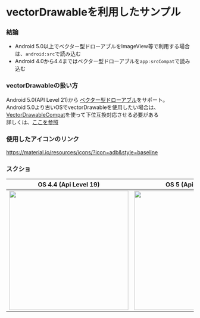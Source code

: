 # vectorDrawableを利用したサンプル

### 結論
- Android 5.0以上でベクター型ドローアブルをImageView等で利用する場合は、`android:src`で読み込む
- Android 4.0から4.4まではベクター型ドローアブルを`app:srcCompat`で読み込む

### vectorDrawableの扱い方
Android 5.0(API Level 21)から
[ベクター型ドローアブル](https://developer.android.com/guide/topics/graphics/vector-drawable-resources?hl=ja)をサポート。<br>
Android 5.0より古いOSでvectorDrawableを使用したい場合は、[VectorDrawableCompat](https://developer.android.com/reference/androidx/vectordrawable/graphics/drawable/VectorDrawableCompat?hl=ja)を使って下位互換対応させる必要がある<br>
詳しくは、[ここを参照](https://developer.android.com/guide/topics/graphics/vector-drawable-resources?hl=ja#vector-drawables-backward-solution)

### 使用したアイコンのリンク
https://material.io/resources/icons/?icon=adb&style=baseline

### スクショ
| OS 4.4 (Api Level 19) | OS 5 (Api Level 21)
| --- | --- |
| <img src="https://user-images.githubusercontent.com/16476224/105197392-ebcd3300-5b7f-11eb-8a69-83a6d17c7f85.png" width=320> | <img src="https://user-images.githubusercontent.com/16476224/105193929-685e1280-5b7c-11eb-9b47-4641cb465d19.png" width=320> |
